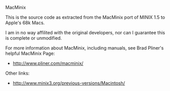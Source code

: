 MacMinix

This is the source code as extracted from the MacMinix port of MINIX 1.5 to
Apple's 68k Macs.

I am in no way affilited with the original developers, nor can I guarantee
this is complete or unmodified.

For more information about MacMinix, including manuals, see Brad Pliner's
helpful MacMinix Page:

 * http://www.pliner.com/macminix/

Other links:
 * http://www.minix3.org/previous-versions/Macintosh/

